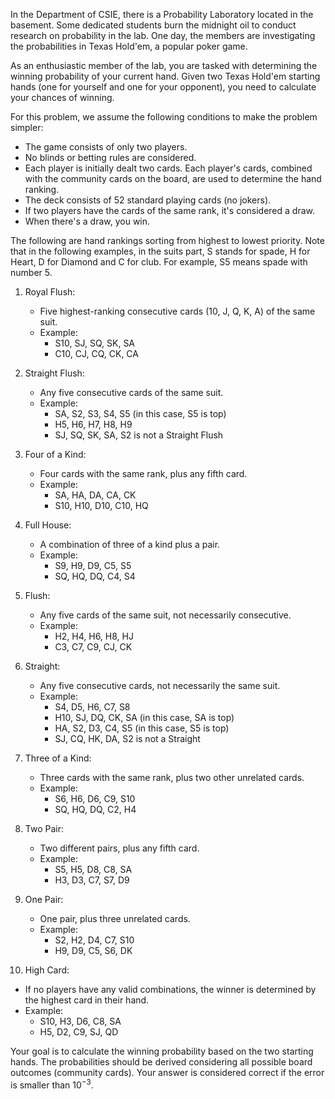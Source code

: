 In the Department of CSIE, there is a Probability Laboratory located in the basement. Some dedicated students burn the midnight oil to conduct research on probability in the lab. One day, the members are investigating the probabilities in Texas Hold'em, a popular poker game.  

As an enthusiastic member of the lab, you are tasked with determining the winning probability of your current hand. Given two Texas Hold'em starting hands (one for yourself and one for your opponent), you need to calculate your chances of winning.  

For this problem, we assume the following conditions to make the problem simpler:  

- The game consists of only two players.  
- No blinds or betting rules are considered.
- Each player is initially dealt two cards. Each player's cards, combined with the community cards on the board, are used to determine the hand ranking.
- The deck consists of 52 standard playing cards (no jokers).
- If two players have the cards of the same rank, it's considered a draw.
- When there's a draw, you win.

The following are hand rankings sorting from highest to lowest priority. Note that in the following examples, in the suits part, S stands for spade, H for Heart, D for Diamond and C for club. For example, S5 means spade with number 5.

1. Royal Flush:  
   - Five highest-ranking consecutive cards (10, J, Q, K, A) of the same suit.  
   - Example:  
     - S10, SJ, SQ, SK, SA  
     - C10, CJ, CQ, CK, CA  

2. Straight Flush:  
   - Any five consecutive cards of the same suit.  
   - Example:  
     - SA, S2, S3, S4, S5 (in this case, S5 is top)
     - H5, H6, H7, H8, H9
     - SJ, SQ, SK, SA, S2 is not a Straight Flush  

3. Four of a Kind:  
   - Four cards with the same rank, plus any fifth card.  
   - Example:  
     - SA, HA, DA, CA, CK
     - S10, H10, D10, C10, HQ

4. Full House:  
   - A combination of three of a kind plus a pair.
   - Example:
     - S9, H9, D9, C5, S5
     - SQ, HQ, DQ, C4, S4

5. Flush:  
   - Any five cards of the same suit, not necessarily consecutive.  
   - Example:  
     - H2, H4, H6, H8, HJ
     - C3, C7, C9, CJ, CK

6. Straight:  
   - Any five consecutive cards, not necessarily the same suit.  
   - Example:  
     - S4, D5, H6, C7, S8  
     - H10, SJ, DQ, CK, SA (in this case, SA is top)
     - HA, S2, D3, C4, S5 (in this case, S5 is top)
     - SJ, CQ, HK, DA, S2 is not a Straight  

7. Three of a Kind:
   - Three cards with the same rank, plus two other unrelated cards.
   - Example:  
     - S6, H6, D6, C9, S10
     - SQ, HQ, DQ, C2, H4  

8. Two Pair:  
   - Two different pairs, plus any fifth card.
   - Example:  
     - S5, H5, D8, C8, SA  
     - H3, D3, C7, S7, D9  

9. One Pair:  
   - One pair, plus three unrelated cards.  
   - Example:  
     - S2, H2, D4, C7, S10
     - H9, D9, C5, S6, DK

10. High Card:  
   - If no players have any valid combinations, the winner is determined by the highest card in their hand.  
   - Example:  
     - S10, H3, D6, C8, SA
     - H5, D2, C9, SJ, QD

Your goal is to calculate the winning probability based on the two starting hands. The probabilities should be derived considering all possible board outcomes (community cards). Your answer is considered correct if the error is smaller than $10^{-3}$.

